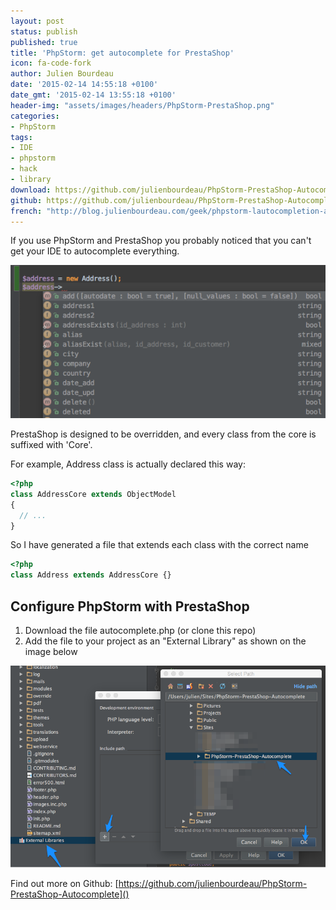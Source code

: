 ```yaml
---
layout: post
status: publish
published: true
title: 'PhpStorm: get autocomplete for PrestaShop'
icon: fa-code-fork
author: Julien Bourdeau
date: '2015-02-14 14:55:18 +0100'
date_gmt: '2015-02-14 13:55:18 +0100'
header-img: "assets/images/headers/PhpStorm-PrestaShop.png"
categories:
- PhpStorm
tags:
- IDE
- phpstorm
- hack
- library
download: https://github.com/julienbourdeau/PhpStorm-PrestaShop-Autocomplete/archive/master.zip
github: https://github.com/julienbourdeau/PhpStorm-PrestaShop-Autocomplete
french: "http://blog.julienbourdeau.com/geek/phpstorm-lautocompletion-avec-prestashop/"
---
```


If you use PhpStorm and PrestaShop you probably noticed that you can't get your IDE to autocomplete everything.

![phpstorm-prestashop-autocomplete-screenshot](/assets/images/content/2015/phpstorm-prestashop-autocomplete-screenshot.png)

PrestaShop is designed to be overridden, and every class from the core is suffixed with 'Core'.

For example, Address class is actually declared this way:

```php
<?php
class AddressCore extends ObjectModel
{
  // ...
}
```

So I have generated a file that extends each class with the correct name

```php
<?php
class Address extends AddressCore {}
```

## Configure PhpStorm with PrestaShop

1. Download the file autocomplete.php (or clone this repo)
1. Add the file to your project as an "External Library" as shown on the image below

![how-to-get-phpstorm-autocomplete-prestashop](/assets/images/content/2015/how-to-get-phpstorm-autocomplete-prestashop.png)

Find out more on Github: [https://github.com/julienbourdeau/PhpStorm-PrestaShop-Autocomplete]()
